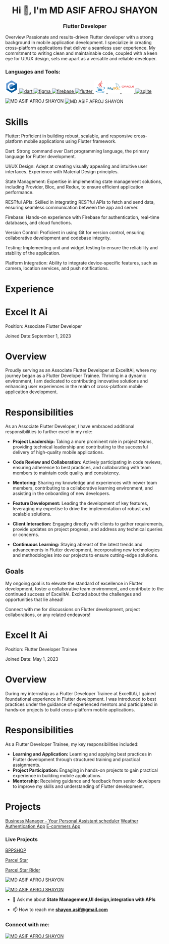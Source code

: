 <h1 align="center">Hi 👋, I'm MD ASIF AFROJ SHAYON</h1>
<h3 align="center">Flutter Developer</h3>
<p>Overview
Passionate and results-driven Flutter developer with a strong background in mobile application development. I specialize in creating cross-platform applications that deliver a seamless user experience. My commitment to writing clean and maintainable code, coupled with a keen eye for UI/UX design, sets me apart as a versatile and reliable developer.

<h3 align="left">Languages and Tools:</h3>
<p align="left"> <a href="https://developer.android.com" target="_blank" rel="noreferrer"> <imgsrc="https://raw.githubusercontent.com/devicons/devicon/master/icons/android/android-original-wordmark.svg" alt="android" width="40" height="40"/> </a> <a href="https://www.cprogramming.com/" target="_blank" rel="noreferrer"> <img src="https://raw.githubusercontent.com/devicons/devicon/master/icons/c/c-original.svg" alt="c" width="40" height="40"/> </a> <a href="https://dart.dev" target="_blank" rel="noreferrer"> <img src="https://www.vectorlogo.zone/logos/dartlang/dartlang-icon.svg" alt="dart" width="40" height="40"/> </a> <a href="https://www.figma.com/" target="_blank" rel="noreferrer"> <img src="https://www.vectorlogo.zone/logos/figma/figma-icon.svg" alt="figma" width="40" height="40"/> </a> <a href="https://firebase.google.com/" target="_blank" rel="noreferrer"> <img src="https://www.vectorlogo.zone/logos/firebase/firebase-icon.svg" alt="firebase" width="40" height="40"/> </a> <a href="https://flutter.dev" target="_blank" rel="noreferrer"> <img src="https://www.vectorlogo.zone/logos/flutterio/flutterio-icon.svg" alt="flutter" width="40" height="40"/> </a> <a href="https://www.java.com" target="_blank" rel="noreferrer"> <img src="https://raw.githubusercontent.com/devicons/devicon/master/icons/java/java-original.svg" alt="java" width="40" height="40"/> </a> <a href="https://www.mysql.com/" target="_blank" rel="noreferrer"> <img src="https://raw.githubusercontent.com/devicons/devicon/master/icons/mysql/mysql-original-wordmark.svg" alt="mysql" width="40" height="40"/> </a> <a href="https://www.oracle.com/" target="_blank" rel="noreferrer"> <img src="https://raw.githubusercontent.com/devicons/devicon/master/icons/oracle/oracle-original.svg" alt="oracle" width="40" height="40"/> </a> <a href="https://www.sqlite.org/" target="_blank" rel="noreferrer"> <img src="https://www.vectorlogo.zone/logos/sqlite/sqlite-icon.svg" alt="sqlite" width="40" height="40"/> </a></p>

<p><img align="left" src="https://github-readme-stats.vercel.app/api/top-langs?username=AAShayon&show_icons=true&locale=en&layout=compact" alt="MD ASIF AFROJ SHAYON" /></p>

<p>&nbsp;<img align="center" src="https://github-readme-stats.vercel.app/api?username=AAShayon&show_icons=true&locale=en" alt="MD ASIF AFROJ SHAYON" /></p>


<h1>Skills</h1>
Flutter: Proficient in building robust, scalable, and responsive cross-platform mobile applications using Flutter framework.

Dart: Strong command over Dart programming language, the primary language for Flutter development.

UI/UX Design: Adept at creating visually appealing and intuitive user interfaces. Experience with Material Design principles.

State Management: Expertise in implementing state management solutions, including Provider, Bloc, and Redux, to ensure efficient application performance.

RESTful APIs: Skilled in integrating RESTful APIs to fetch and send data, ensuring seamless communication between the app and server.

Firebase: Hands-on experience with Firebase for authentication, real-time databases, and cloud functions.

Version Control: Proficient in using Git for version control, ensuring collaborative development and codebase integrity.

Testing: Implementing unit and widget testing to ensure the reliability and stability of the application.

Platform Integration: Ability to integrate device-specific features, such as camera, location services, and push notifications.

<h1>Experience</h1>

# Excel It Ai

Position: Associate Flutter Developer


Joined Date:September 1, 2023


# Overview
Proudly serving as an Associate Flutter Developer at ExcelItAi, where my journey began as a Flutter Developer Trainee. Thriving in a dynamic environment, I am dedicated to contributing innovative solutions and enhancing user experiences in the realm of cross-platform mobile application development.

# Responsibilities
As an Associate Flutter Developer, I have embraced additional responsibilities to further excel in my role:

- **Project Leadership:** Taking a more prominent role in project teams, providing technical leadership and contributing to the successful delivery of high-quality mobile applications.

- **Code Review and Collaboration:** Actively participating in code reviews, ensuring adherence to best practices, and collaborating with team members to maintain code quality and consistency.

- **Mentoring:** Sharing my knowledge and experiences with newer team members, contributing to a collaborative learning environment, and assisting in the onboarding of new developers.

- **Feature Development:** Leading the development of key features, leveraging my expertise to drive the implementation of robust and scalable solutions.

- **Client Interaction:** Engaging directly with clients to gather requirements, provide updates on project progress, and address any technical queries or concerns.

- **Continuous Learning:** Staying abreast of the latest trends and advancements in Flutter development, incorporating new technologies and methodologies into our projects to ensure cutting-edge solutions.

## Goals
My ongoing goal is to elevate the standard of excellence in Flutter development, foster a collaborative team environment, and contribute to the continued success of ExcelItAi. Excited about the challenges and opportunities that lie ahead!

Connect with me for discussions on Flutter development, project collaborations, or any related endeavors!

# Excel It Ai

Position: Flutter Developer Trainee

Joined Date: May 1, 2023

# Overview
During my internship as a Flutter Developer Trainee at ExcelItAi, I gained foundational experience in Flutter development. I was introduced to best practices under the guidance of experienced mentors and participated in hands-on projects to build cross-platform mobile applications.

# Responsibilities
As a Flutter Developer Trainee, my key responsibilities included:

- **Learning and Application:** Learning and applying best practices in Flutter development through structured training and practical assignments.
- **Project Participation:** Engaging in hands-on projects to gain practical experience in building mobile applications.
- **Mentorship:** Receiving guidance and feedback from senior developers to improve my skills and understanding of Flutter development.


<h1>Projects</h1>

[Business Manager - Your Personal  Assistant  ](https://github.com/AAShayon/Buisness-Manager)
[scheduler](https://github.com/AAShayon/scheduler.git)
[Weather](https://github.com/AAShayon/weather.git)
[Authentication App](https://github.com/AAShayon/authentication_app)
[E-commers App](https://github.com/AAShayon01/ecmrs_ui_cwt.git)





<h3>Live Projects</h3>

[BPPSHOP](https://play.google.com/store/apps/details?id=com.excelitai.bppshopapp&hl=en_US&pli=1)

[Parcel Star](https://play.google.com/store/apps/details?id=com.parcelstar.bd)

[Parcel Star Rider](https://play.google.com/store/apps/details?id=com.parcelstar.rider&hl=en_US)







<!-- <img align="right" alt="coding" width="400" src="https://cdn1.vectorstock.com/i/1000x1000/47/90/cartoon-programmer-writes-code-workspace-concept-vector-20874790.jpg](https://designtemlate.s3.us-west-1.wasabisys.com/tue-jan-10-2023-4-03-pm51985.webp"> -->


<p align="left"> <img src="https://komarev.com/ghpvc/?username=AAShayon&label=Profile%20views&color=0e75b6&style=flat" alt="MD ASIF AFROJ SHAYON" /> </p>

<p align="left"> <a href="https://github.com/ryo-ma/github-profile-trophy"><img src="https://github-profile-trophy.vercel.app/?username=AAShayon" alt="MD ASIF AFROJ SHAYON" /></a> </p>

- 💬 Ask me about **State Management,UI design,integration with APIs**

- 📫 How to reach me **shayon.asif@gmail.com**

<h3 align="left">Connect with me:</h3>
<p align="left">
<a href="https://linkedin.com/in/aashayon" target="blank"><img align="center" src="https://raw.githubusercontent.com/rahuldkjain/github-profile-readme-generator/master/src/images/icons/Social/linked-in-alt.svg" alt="MD ASIF AFROJ SHAYON" height="30" width="40" /></a>
</p>

